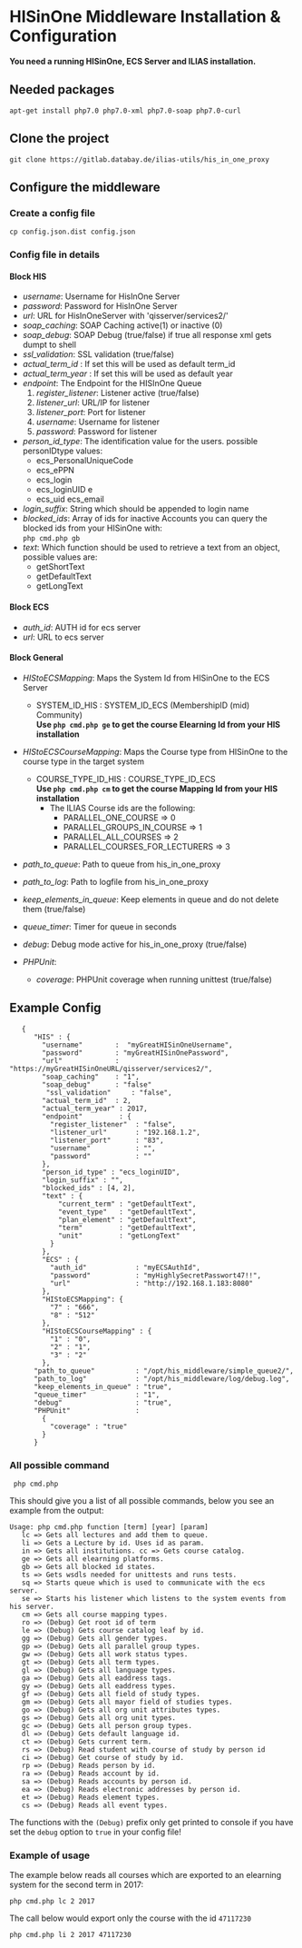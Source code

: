 # HISinOne Middleware Installation & Configuration  
  
**You need a running HISinOne, ECS Server and ILIAS installation.**  
  
## Needed packages  
    apt-get install php7.0 php7.0-xml php7.0-soap php7.0-curl
## Clone the project   
    git clone https://gitlab.databay.de/ilias-utils/his_in_one_proxy  
  
## Configure the middleware  

### Create a config file  
    cp config.json.dist config.json
 
### Config file in details  
#### Block HIS  
* _username_: Username for HisInOne Server  
* _password_: Password for HisInOne Server  
* _url_: URL for HisInOneServer with 'qisserver/services2/'  
* _soap_caching_: SOAP Caching active(1) or inactive (0)  
* _soap_debug_: SOAP Debug (true/false) if true all response xml gets dumpt to shell 
* _ssl_validation_: SSL validation (true/false)   
* _actual_term_id_ : If set this will be used as default term_id
* _actual_term_year_  : If set this will be used as default year
* _endpoint_: The Endpoint for the HISInOne Queue  
  1. _register_listener_: Listener active (true/false)  
  2. _listener_url_: URL/IP for listener  
  3. _listener_port_: Port for listener  
  4. _username_: Username for listener  
  5. _password_: Password for listener  
* _person_id_type_:  The identification value for the users. possible personIDtype values:  
  * ecs_PersonalUniqueCode 
  * ecs_ePPN 
  * ecs_login 
  * ecs_loginUID e
  * ecs_uid ecs_email 
* _login_suffix_: String which should be appended to login name  
* _blocked_ids_: Array of ids for inactive Accounts you can query the blocked ids from your HISinOne with:   
    `php cmd.php gb`  
* _text_: Which function should be used to retrieve a text from an object, possible values are: 
  * getShortText    
  * getDefaultText   
  * getLongText
  
#### Block ECS 
* _auth_id_: AUTH id for ecs server  
* _url_: URL to ecs server 
 
#### Block General  
* _HIStoECSMapping_: Maps the System Id from HISinOne to the ECS Server  
  * SYSTEM_ID_HIS : SYSTEM_ID_ECS (MembershipID (mid) Community)  
       **Use `php cmd.php ge` to get the course Elearning Id from your HIS installation**  
  
* _HIStoECSCourseMapping_: Maps the Course type from HISinOne to the course type in the target system   
  * COURSE_TYPE_ID_HIS : COURSE_TYPE_ID_ECS  
     **Use `php cmd.php cm` to get the course Mapping Id from your HIS installation**  
       * The ILIAS Course ids are the following:  
         * PARALLEL_ONE_COURSE => 0 
         * PARALLEL_GROUPS_IN_COURSE => 1 
         * PARALLEL_ALL_COURSES => 2 
         * PARALLEL_COURSES_FOR_LECTURERS => 3

* _path_to_queue_: Path to queue from his_in_one_proxy  
* _path_to_log_: Path to logfile from his_in_one_proxy  
* _keep_elements_in_queue_: Keep elements in queue and do not delete them (true/false)  
* _queue_timer_: Timer for queue in seconds  
* _debug_: Debug mode active for his_in_one_proxy (true/false)  
* _PHPUnit_:     
  * _coverage_: PHPUnit coverage when running unittest (true/false)  
  
## Example Config  

       {  
          "HIS" : { 
            "username"        :  "myGreatHISinOneUsername", 
            "password"        : "myGreatHISinOnePassword", 
            "url"             : "https://myGreatHISinOneURL/qisserver/services2/", 
            "soap_caching"    : "1", 
            "soap_debug"      : "false"
             "ssl_validation"     : "false",
            "actual_term_id"  : 2, 
            "actual_term_year" : 2017, 
            "endpoint"         : { 
              "register_listener"  : "false", 
              "listener_url"       : "192.168.1.2", 
              "listener_port"      : "83", 
              "username"           : "", 
              "password"           : "" 
            }, 
            "person_id_type" : "ecs_loginUID", 
            "login_suffix" : "", 
            "blocked_ids" : [4, 2], 
            "text" : { 
                "current_term" : "getDefaultText", 
                "event_type"   : "getDefaultText", 
                "plan_element" : "getDefaultText", 
                "term"         : "getDefaultText", 
                "unit"         : "getLongText" 
              } 
            }, 
            "ECS" : { 
              "auth_id"            : "myECSAuthId", 
              "password"           : "myHighlySecretPasswort47!!", 
              "url"                : "http://192.168.1.183:8080"
            }, 
            "HIStoECSMapping": { 
              "7" : "666", 
              "8" : "512" 
            }, 
            "HIStoECSCourseMapping" : { 
              "1" : "0", 
              "2" : "1", 
              "3" : "2" 
            }, 
          "path_to_queue"          : "/opt/his_middleware/simple_queue2/", 
          "path_to_log"            : "/opt/his_middleware/log/debug.log",
          "keep_elements_in_queue" : "true", 
          "queue_timer"            : "1", 
          "debug"                  : "true", 
          "PHPUnit"                : 
            { 
              "coverage" : "true" 
            }
          }

### All possible command  
     php cmd.php


This should give you a list of all possible commands, below you see an example from the output:  

    Usage: php cmd.php function [term] [year] [param]  
       lc => Gets all lectures and add them to queue. 
       li => Gets a Lecture by id. Uses id as param. 
       in => Gets all institutions. cc => Gets course catalog. 
       ge => Gets all elearning platforms. 
       gb => Gets all blocked id states. 
       ts => Gets wsdls needed for unittests and runs tests. 
       sq => Starts queue which is used to communicate with the ecs server. 
       se => Starts his listener which listens to the system events from his server. 
       cm => Gets all course mapping types. 
       ro => (Debug) Get root id of term 
       le => (Debug) Gets course catalog leaf by id. 
       gg => (Debug) Gets all gender types. 
       gp => (Debug) Gets all parallel group types. 
       gw => (Debug) Gets all work status types. 
       gt => (Debug) Gets all term types. 
       gl => (Debug) Gets all language types. 
       ga => (Debug) Gets all eaddress tags. 
       gy => (Debug) Gets all eaddress types. 
       gf => (Debug) Gets all field of study types. 
       gm => (Debug) Gets all mayor field of studies types. 
       go => (Debug) Gets all org unit attributes types. 
       gs => (Debug) Gets all org unit types. 
       gc => (Debug) Gets all person group types. 
       dl => (Debug) Gets default language id. 
       ct => (Debug) Gets current term. 
       rs => (Debug) Read student with course of study by person id 
       ci => (Debug) Get course of study by id. 
       rp => (Debug) Reads person by id. 
       ra => (Debug) Reads account by id. 
       sa => (Debug) Reads accounts by person id. 
       ea => (Debug) Reads electronic addresses by person id. 
       et => (Debug) Reads element types. 
       cs => (Debug) Reads all event types. 

 

The functions with the `(Debug)` prefix only get printed to console if you have set the `debug` option to `true`  in your config file!  
  
### Example of usage  
The example below reads all courses which are exported to an elearning system for the second term in 2017:  
```  
php cmd.php lc 2 2017  
```  
The call below would export only the course with the id ```47117230```  
```  
php cmd.php li 2 2017 47117230  
```